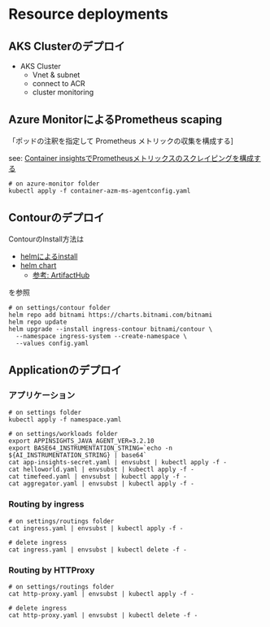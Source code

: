 # Resource deployments


## AKS Clusterのデプロイ

- AKS Cluster
  - Vnet & subnet
  - connect to ACR
  - cluster monitoring


## Azure MonitorによるPrometheus scaping

「ポッドの注釈を指定して Prometheus メトリックの収集を構成する]  

see: [Container insightsでPrometheusメトリックスのスクレイピングを構成する](https://docs.microsoft.com/ja-jp/azure/azure-monitor/containers/container-insights-prometheus-integration)

```shell
# on azure-monitor folder
kubectl apply -f container-azm-ms-agentconfig.yaml
```

## Contourのデプロイ

ContourのInstall方法は

- [helmによるinstall](https://projectcontour.io/getting-started/#option-2-helm)
- [helm chart](https://github.com/bitnami/charts/tree/master/bitnami/contour)
  - [参考: ArtifactHub](https://artifacthub.io/packages/helm/bitnami/contour)

を参照

```shell
# on settings/contour folder
helm repo add bitnami https://charts.bitnami.com/bitnami
helm repo update
helm upgrade --install ingress-contour bitnami/contour \
  --namespace ingress-system --create-namespace \
  --values config.yaml
```

## Applicationのデプロイ


### アプリケーション

```shell
# on settings folder
kubectl apply -f namespace.yaml

# on settings/workloads folder
export APPINSIGHTS_JAVA_AGENT_VER=3.2.10
export BASE64_INSTRUMENTATION_STRING=`echo -n ${AI_INSTRUMENTATION_STRING} | base64`
cat app-insights-secret.yaml | envsubst | kubectl apply -f -
cat helloworld.yaml | envsubst | kubectl apply -f -
cat timefeed.yaml | envsubst | kubectl apply -f -
cat aggregator.yaml | envsubst | kubectl apply -f -
```

### Routing by ingress

```shell
# on settings/routings folder
cat ingress.yaml | envsubst | kubectl apply -f -

# delete ingress
cat ingress.yaml | envsubst | kubectl delete -f -
```

### Routing by HTTProxy

```shell
# on settings/routings folder
cat http-proxy.yaml | envsubst | kubectl apply -f -

# delete ingress
cat http-proxy.yaml | envsubst | kubectl delete -f -
```
